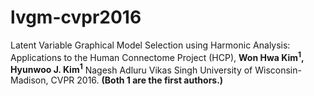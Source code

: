 # lvgm-cvpr2016
Latent Variable Graphical Model Selection using Harmonic Analysis: Applications to the Human Connectome Project (HCP), 
**Won Hwa Kim<sup>1</sup>, Hyunwoo J. Kim<sup>1</sup>** Nagesh Adluru Vikas Singh University of Wisconsin-Madison, CVPR 2016.
**(Both 1 are the first authors.)**
